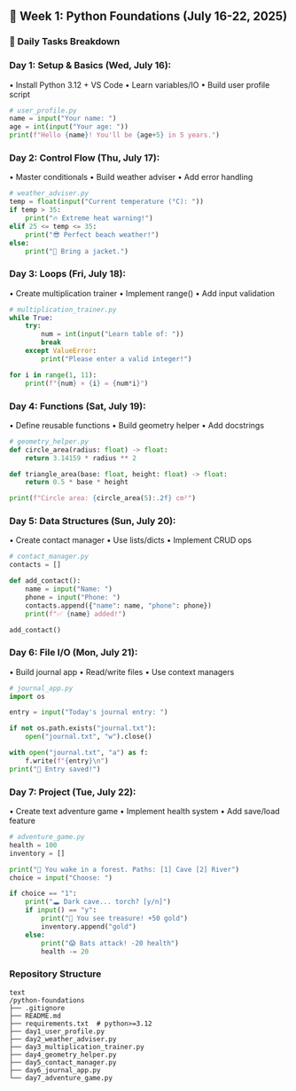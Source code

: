 🐍 Week 1: Python Foundations (July 16-22, 2025)
------------------------------------------------

### 📌 Daily Tasks Breakdown

### Day 1: Setup & Basics (Wed, July 16):
• Install Python 3.12 + VS Code
• Learn variables/IO
• Build user profile script
```python
# user_profile.py
name = input("Your name: ")
age = int(input("Your age: "))
print(f"Hello {name}! You'll be {age+5} in 5 years.")
```
### Day 2: Control Flow (Thu, July 17):
• Master conditionals
• Build weather adviser
• Add error handling
```python
# weather_adviser.py
temp = float(input("Current temperature (°C): "))
if temp > 35:
    print("🔥 Extreme heat warning!")
elif 25 <= temp <= 35:
    print("😎 Perfect beach weather!")
else:
    print("🧥 Bring a jacket.")
```
### Day 3: Loops (Fri, July 18):
• Create multiplication trainer
• Implement range()
• Add input validation
```python
# multiplication_trainer.py
while True:
    try:
        num = int(input("Learn table of: "))
        break
    except ValueError:
        print("Please enter a valid integer!")

for i in range(1, 11):
    print(f"{num} × {i} = {num*i}")
```
### Day 4: Functions (Sat, July 19):
• Define reusable functions
• Build geometry helper
• Add docstrings
```python
# geometry_helper.py
def circle_area(radius: float) -> float:
    return 3.14159 * radius ** 2

def triangle_area(base: float, height: float) -> float:
    return 0.5 * base * height

print(f"Circle area: {circle_area(5):.2f} cm²")
```
### Day 5: Data Structures (Sun, July 20):
• Create contact manager
• Use lists/dicts
• Implement CRUD ops
```python
# contact_manager.py
contacts = []

def add_contact():
    name = input("Name: ")
    phone = input("Phone: ")
    contacts.append({"name": name, "phone": phone})
    print(f"✅ {name} added!")

add_contact()
```
### Day 6: File I/O (Mon, July 21):
• Build journal app
• Read/write files
• Use context managers
```python
# journal_app.py
import os

entry = input("Today's journal entry: ")

if not os.path.exists("journal.txt"):
    open("journal.txt", "w").close()

with open("journal.txt", "a") as f:
    f.write(f"{entry}\n")
print("📝 Entry saved!")
```
### Day 7: Project (Tue, July 22):
• Create text adventure game
• Implement health system
• Add save/load feature
```python
# adventure_game.py
health = 100
inventory = []

print("🌲 You wake in a forest. Paths: [1] Cave [2] River")
choice = input("Choose: ")

if choice == "1":
    print("🕳️ Dark cave... torch? [y/n]")
    if input() == "y":
        print("🔦 You see treasure! +50 gold")
        inventory.append("gold")
    else:
        print("😱 Bats attack! -20 health")
        health -= 20
```
### Repository Structure
```text
text
/python-foundations
├── .gitignore
├── README.md
├── requirements.txt  # python>=3.12
├── day1_user_profile.py
├── day2_weather_adviser.py
├── day3_multiplication_trainer.py
├── day4_geometry_helper.py
├── day5_contact_manager.py
├── day6_journal_app.py
└── day7_adventure_game.py
```

